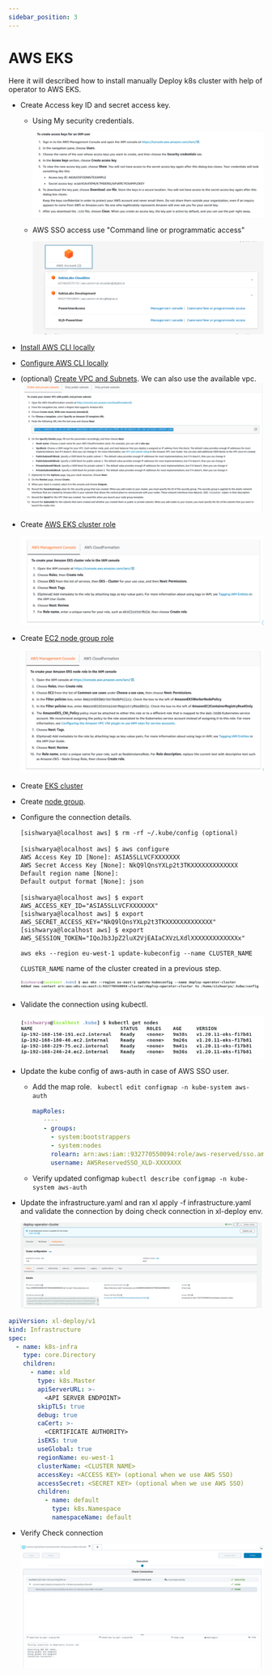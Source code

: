 ```yaml
---
sidebar_position: 3
---
```


# AWS EKS

Here it will described how to install manually Deploy k8s cluster with help of operator to AWS EKS.
* Create Access key ID and secret access key.

  - Using My security credentials.
  
    ![Access key](./pics/aws-eks-accesskey.png)

  - AWS SSO access use "Command line or programmatic access"
  
    ![AWS EKS Cluster role](./pics/aws-access-commandline.png)
    

* [Install AWS CLI locally](https://docs.aws.amazon.com/cli/latest/userguide/getting-started-install.html)

* [Configure AWS CLI locally](https://docs.aws.amazon.com/cli/latest/userguide/cli-configure-quickstart.html)
    
* (optional) [Create VPC and Subnets](https://docs.aws.amazon.com/eks/latest/userguide/create-public-private-vpc.html). We can also use the available vpc.
    ![Create VPC](./pics/aws-eks-vpc.png)
    
* Create [AWS EKS cluster role](https://docs.aws.amazon.com/eks/latest/userguide/service_IAM_role.html)

    ![AWS EKS Cluster role](./pics/aws-eks-servicerole.png)

* Create [EC2 node group role](https://docs.aws.amazon.com/eks/latest/userguide/create-node-role.html)

    ![EC2 node group role](./pics/aws-eks-noderole.png)

* Create [EKS cluster](https://docs.aws.amazon.com/eks/latest/userguide/create-cluster.html)

* Create [node group](https://docs.aws.amazon.com/eks/latest/userguide/create-managed-node-group.html).    


* Configure the connection details.
    ```shell script
    [sishwarya@localhost aws] $ rm -rf ~/.kube/config (optional)
    
    [sishwarya@localhost aws] $ aws configure
    AWS Access Key ID [None]: ASIA5SLLVCFXXXXXXX
    AWS Secret Access Key [None]: NkQ9lQnsYXLp2t3TKXXXXXXXXXXXXX
    Default region name [None]: 
    Default output format [None]: json
    
    [sishwarya@localhost aws] $ export AWS_ACCESS_KEY_ID="ASIA5SLLVCFXXXXXXX"
    [sishwarya@localhost aws] $ export AWS_SECRET_ACCESS_KEY="NkQ9lQnsYXLp2t3TKXXXXXXXXXXXXX"
    [sishwarya@localhost aws] $ export AWS_SESSION_TOKEN="IQoJb3JpZ2luX2VjEAIaCXVzLXdlXXXXXXXXXXXXXx"
    ```
    ```
    aws eks --region eu-west-1 update-kubeconfig --name CLUSTER_NAME
    ```
    `CLUSTER_NAME` name of the cluster created in a previous step.

    ![Updating kube config](./pics/aws-eks-kubeconfig.png)
 
* Validate the connection using kubectl. 

    ![validate_connection](./pics/aws-eks-validate_connection.png)

* Update the kube config of aws-auth in case of AWS SSO user.
    - Add the map role. ` kubectl edit configmap -n kube-system aws-auth`
         ```yaml
         mapRoles:
            ----
            - groups:
              - system:bootstrappers
              - system:nodes
              rolearn: arn:aws:iam::932770550094:role/aws-reserved/sso.amazonaws.com/us-west-2/AWSReservedSSO_XLD-XXXXXXX
              username: AWSReservedSSO_XLD-XXXXXXX
        ```
    - Verify updated configmap `kubectl describe configmap -n kube-system aws-auth`

* Update the infrastructure.yaml and  ran xl apply -f infrastructure.yaml and validate the connection by doing check connection in xl-deploy env.

    ![infra](./pics/aws-eks-infra.png)
 
```yaml
apiVersion: xl-deploy/v1
kind: Infrastructure
spec:
  - name: k8s-infra
    type: core.Directory
    children:
      - name: xld
        type: k8s.Master
        apiServerURL: >-
          <API SERVER ENDPOINT>
        skipTLS: true
        debug: true
        caCert: >-
          <CERTIFICATE AUTHORITY>
        isEKS: true
        useGlobal: true
        regionName: eu-west-1
        clusterName: <CLUSTER NAME>
        accessKey: <ACCESS KEY> (optional when we use AWS SSO)
        accessSecret: <SECRET KEY> (optional when we use AWS SSO)
        children:
          - name: default
            type: k8s.Namespace
            namespaceName: default
```

* Verify Check connection

    ![check connection](./pics/aws-eks-checkConnection.png)